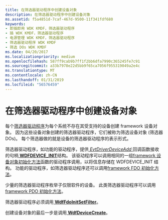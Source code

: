 ```yaml
---
title: 在筛选器驱动程序中创建设备对象
description: 在筛选器驱动程序中创建设备对象
ms.assetid: f5a4851d-7caf-467d-9500-11f341fdf680
keywords:
- 即插即用 WDK KMDF，筛选器驱动程序
- 插 WDK KMDF，筛选器驱动程序
- 电源管理 WDK KMDF，筛选器驱动程序
- 筛选器驱动程序 WDK KMDF
- 筛选 DOs WDK KMDF
ms.date: 04/20/2017
ms.localizationpriority: medium
ms.openlocfilehash: 587ff9cab9b7ff1f2bb6dfa7990c365245fe7c91
ms.sourcegitcommit: a33b7978e22d5bb9f65ca7056f955319049a2e4c
ms.translationtype: MT
ms.contentlocale: zh-CN
ms.lasthandoff: 01/31/2019
ms.locfileid: "56576459"
---
```

# <a name="creating-device-objects-in-a-filter-driver"></a>在筛选器驱动程序中创建设备对象


每个[筛选器驱动程序](https://msdn.microsoft.com/library/windows/hardware/ff545890)为每个系统不存在其受支持的设备创建 framework 设备对象。 因为这些设备对象创建的筛选器驱动程序，它们被称为筛选设备对象 (筛选器 DOs)。 每个筛选器做的就是设备的筛选器驱动程序的表示形式。

筛选器驱动程序，如功能的驱动程序，提供[ *EvtDriverDeviceAdd* ](https://msdn.microsoft.com/library/windows/hardware/ff541693)回调函数接收的句柄[ **WDFDEVICE\_INIT**](https://msdn.microsoft.com/library/windows/hardware/ff546951)结构。 该驱动程序可以调用相同的一组[framework 设备对象初始化方法](https://msdn.microsoft.com/library/windows/hardware/dn265631#device-init-methods)函数的驱动程序调用，以将信息存储在 WDFDEVICE\_INIT 结构。 功能的驱动程序，如筛选器驱动程序还可以调用[framework FDO 初始化方法](https://msdn.microsoft.com/library/windows/hardware/dn265631#fdo-init-methods)。

少量的筛选器驱动程序枚举子仅限软件的设备。 此类筛选器驱动程序可以调用[framework PDO 初始化方法](https://msdn.microsoft.com/library/windows/hardware/dn265631#pdo-init-methods)。

筛选器驱动程序必须调用[ **WdfFdoInitSetFilter**](https://msdn.microsoft.com/library/windows/hardware/ff547273)。

创建设备对象的最后一步是调用[ **WdfDeviceCreate**](https://msdn.microsoft.com/library/windows/hardware/ff545926)。

 

 





